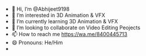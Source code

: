 - 👋 Hi, I’m @Abhijeet9198
- 👀 I’m interested in 3D Animation & VFX
- 🌱 I’m currently learning 3D Animation & VFX
- 💞️ I’m looking to collaborate on Video Editing Peojects
- 📫 How to reach me https://wa.me/8400445713
- 😄 Pronouns: He/Him
- 

<!---
Abhijeet9198/Abhijeet9198 is a ✨ special ✨ repository because its `README.md` (this file) appears on your GitHub profile.
You can click the Preview link to take a look at your changes.
--->
